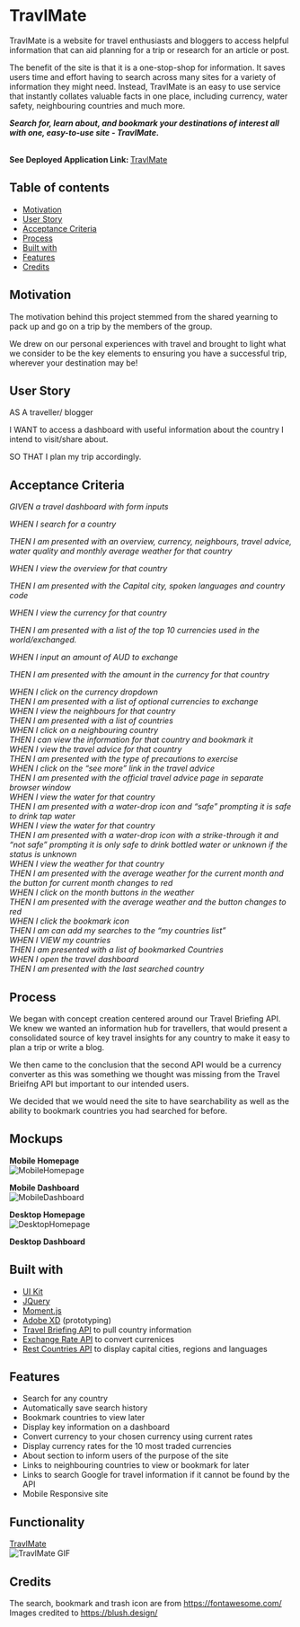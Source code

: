 # TravlMate
TravlMate is a website for travel enthusiasts and bloggers to access helpful information that can aid planning for a trip or research for an article or post.

The benefit of the site is that it is a one-stop-shop for information. It saves users time and effort having to search across many sites for a variety of information they might need. Instead, TravlMate is an easy to use service that instantly collates valuable facts in one place, including currency, water safety, neighbouring countries and much more.

<i><b> Search for, learn about, and bookmark your destinations of interest all with one, easy-to-use site -  TravlMate. </i></b>


<br> <b>See Deployed Application Link: </b>
<a href="https://ffakih5.github.io/Travelmate/dashboard/index.html"> TravlMate </a>

## Table of contents
  - [Motivation](#motivation)
  - [User Story](#userstory)
  - [Acceptance Criteria](#acceptancecriteria)
  - [Process](#process)
  - [Built with](#built-with)
  - [Features](#features)
  - [Credits](#credits)

## Motivation
The motivation behind this project stemmed from the shared yearning to pack up and go on a trip by the members of the group. 

We drew on our personal experiences with travel and brought to light what we consider to be the key elements to ensuring you have a successful trip, wherever your destination may be!

## User Story
AS A traveller/ blogger 

I WANT to access a dashboard with useful information about the country I intend to visit/share about.

SO THAT I plan my trip accordingly.


## Acceptance Criteria
<i>GIVEN a travel dashboard with form inputs 

WHEN I search for a country 

THEN I am presented with an overview, currency, neighbours, travel advice, water quality and monthly average weather for that country

WHEN I view the overview for that country<br>

THEN I am presented with the Capital city, spoken languages and country code<br>

WHEN I view the currency for that country

THEN I am presented with a list of the top 10 currencies used in the world/exchanged.<br>

WHEN I input an amount of AUD to exchange<br>

THEN I am presented with the amount in the currency for that country <br>

WHEN I click on the currency dropdown<br>
THEN I am presented with a list of optional currencies to exchange<br>
WHEN I view the neighbours for that country <br>
THEN I am presented with a list of countries<br>
WHEN I click on a neighbouring country<br>
THEN I can view the information for that country and bookmark it <br>
WHEN I view the travel advice for that country <br>
THEN I am presented with the type of precautions to exercise <br>
WHEN I click on the “see more” link in the travel advice <br>
THEN I am presented with the official travel advice page in separate browser window<br>
WHEN I view the water for that country <br>
THEN I am presented with a water-drop icon and “safe” prompting it is safe to drink tap water<br>
WHEN I view the water for that country <br>
THEN I am presented with a water-drop icon with a strike-through it and “not safe” prompting it is only safe to drink bottled water or unknown if the status is unknown<br>
WHEN I view the weather for that country <br>
THEN I am presented with the average weather for the current month and the button for current month changes to red<br>
WHEN I click on the month buttons in the weather <br>
THEN I am presented with the average weather and the button changes to red <br>
WHEN I click the bookmark icon <br>
THEN I am can add my searches to the “my countries list”<br>
WHEN I VIEW my countries <br>
THEN I am presented with a list of bookmarked Countries <br>
WHEN I open the travel dashboard <br>
THEN I am presented with the last searched country</i>


## Process
We began with concept creation centered around our Travel Briefing API. We knew we wanted an information hub for travellers, that would present a consolidated source of key travel insights for any country to make it easy to plan a trip or write a blog. 

We then came to the conclusion that the second API would be a currency converter as this was something we thought was missing from the Travel Brieifng API but important to our intended users.

We decided that we would need the site to have searchability as well as the ability to bookmark countries you had searched for before.


## Mockups
<b>Mobile Homepage</b></br>
![MobileHomepage](assets/images/screenshots/Mobile_Homepage.png)


<b>Mobile Dashboard</b></br>
![MobileDashboard](assets/images/screenshots/Mobile_Dashboard.png)

<b>Desktop Homepage</b></br>
![DesktopHomepage](assets/images/screenshots/Desktop_Homepage.png)


<b>Desktop Dashboard</b></br>

## Built with
- [UI Kit](https://getbootstrap.com/)
- [JQuery](https://jquery.com/)
- [Moment.js](https://momentjs.com/)
- [Adobe XD](https://www.adobe.com/au/products/xd.html) (prototyping)
- [Travel Briefing API](https://travelbriefing.org/api) to pull country information
- [Exchange Rate API](https://ratesapi.io/) to convert currenices
- [Rest Countries API](https://restcountries.eu/) to display capital cities, regions and languages

## Features
- Search for any country 
- Automatically save search history 
- Bookmark countries to view later
- Display key information on a dashboard
- Convert currency to your chosen currency using current rates
- Display currency rates for the 10 most traded currencies
- About section to inform users of the purpose of the site
- Links to neighbouring countries to view or bookmark for later
- Links to search Google for travel information if it cannot be found by the API
- Mobile Responsive site


## Functionality </br>
<a href="https://ffakih5.github.io/Travelmate/dashboard/index.html"> TravlMate </a><br>
![TravlMate GIF](https)

## Credits
The search, bookmark and trash icon are from https://fontawesome.com/<br>
Images credited to https://blush.design/